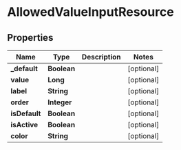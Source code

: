 
# AllowedValueInputResource

## Properties
Name | Type | Description | Notes
------------ | ------------- | ------------- | -------------
**_default** | **Boolean** |  |  [optional]
**value** | **Long** |  |  [optional]
**label** | **String** |  |  [optional]
**order** | **Integer** |  |  [optional]
**isDefault** | **Boolean** |  |  [optional]
**isActive** | **Boolean** |  |  [optional]
**color** | **String** |  |  [optional]



